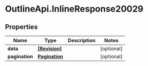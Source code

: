 # OutlineApi.InlineResponse20029

## Properties
Name | Type | Description | Notes
------------ | ------------- | ------------- | -------------
**data** | [**[Revision]**](Revision.md) |  | [optional] 
**pagination** | [**Pagination**](Pagination.md) |  | [optional] 

